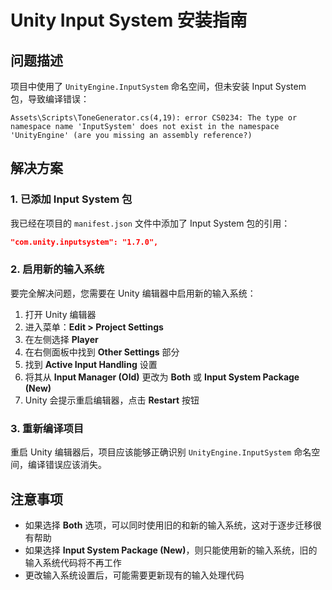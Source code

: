 # Unity Input System 安装指南

## 问题描述

项目中使用了 `UnityEngine.InputSystem` 命名空间，但未安装 Input System 包，导致编译错误：

```
Assets\Scripts\ToneGenerator.cs(4,19): error CS0234: The type or namespace name 'InputSystem' does not exist in the namespace 'UnityEngine' (are you missing an assembly reference?)
```

## 解决方案

### 1. 已添加 Input System 包

我已经在项目的 `manifest.json` 文件中添加了 Input System 包的引用：

```json
"com.unity.inputsystem": "1.7.0",
```

### 2. 启用新的输入系统

要完全解决问题，您需要在 Unity 编辑器中启用新的输入系统：

1. 打开 Unity 编辑器
2. 进入菜单：**Edit > Project Settings**
3. 在左侧选择 **Player**
4. 在右侧面板中找到 **Other Settings** 部分
5. 找到 **Active Input Handling** 设置
6. 将其从 **Input Manager (Old)** 更改为 **Both** 或 **Input System Package (New)**
7. Unity 会提示重启编辑器，点击 **Restart** 按钮

### 3. 重新编译项目

重启 Unity 编辑器后，项目应该能够正确识别 `UnityEngine.InputSystem` 命名空间，编译错误应该消失。

## 注意事项

- 如果选择 **Both** 选项，可以同时使用旧的和新的输入系统，这对于逐步迁移很有帮助
- 如果选择 **Input System Package (New)**，则只能使用新的输入系统，旧的输入系统代码将不再工作
- 更改输入系统设置后，可能需要更新现有的输入处理代码
